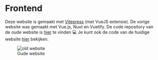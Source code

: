 # Frontend

Deze website is gemaakt met [Vitepress](https://vitepress.dev/) (met VueJS extensie). De vorige website was gemaakt met Vue.js, Nuxt en Vuetify. De code repository van de oude website is [hier](https://github.com/littlemousey/littlemousey) te vinden 💻 Je kunt ook de code van de huidige website [hier](https://github.com/littlemousey/atelierdekleinemuis) bekijken.

<figure>
	<img src="/img/littlemousey-old-website.png" alt="old website" />
	<figcaption>Oude website</figcaption>
</figure>